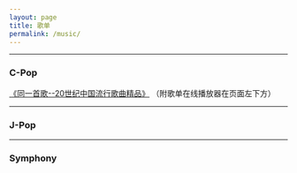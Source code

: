 ```yaml
---
layout: page
title: 歌单
permalink: /music/
---
```


-----

### C-Pop

[《同一首歌--20世纪中国流行歌曲精品》](https://robert1037.github.io/2022/02/07/cpop-20s.html)  （附歌单在线播放器在页面左下方）

-----

### J-Pop


-----

### Symphony
